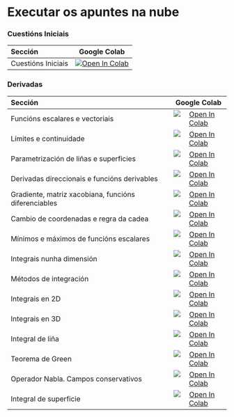 # Executar os apuntes na nube

### Cuestións Iniciais
| Sección | Google Colab  |                    
| :--  | :--: |
| Cuestións Iniciais  | [![Open In Colab](https://colab.research.google.com/assets/colab-badge.svg)](https://colab.research.google.com/github/xabiercidvidal/USC-MMIII/blob/main/notebooks/tderivadas_introducion.ipynb) |

### Derivadas
| Sección | Google Colab  |                    
| :--  | :--: |
| Funcións escalares e vectoriais | [![Open In Colab](https://colab.research.google.com/assets/colab-badge.svg)](https://colab.research.google.com/github/xabiercidvidal/USC-MMIII/blob/main/notebooks/tderivadas_funcion_escalar_vectorial.ipynb) |
| Límites e continuidade | [![Open In Colab](https://colab.research.google.com/assets/colab-badge.svg)](https://colab.research.google.com/github/xabiercidvidal/USC-MMIII/blob/main/notebooks/tderivadas_limites_continuidade.ipynb) |
| Parametrización de liñas e superficies | [![Open In Colab](https://colab.research.google.com/assets/colab-badge.svg)](https://colab.research.google.com/github/xabiercidvidal/USC-MMIII/blob/main/notebooks/tderivadas_parametrizacion_linhas_superficies.ipynb) |
| Derivadas direccionais e funcións derivables | [![Open In Colab](https://colab.research.google.com/assets/colab-badge.svg)](https://colab.research.google.com/github/xabiercidvidal/USC-MMIII/blob/main/notebooks/tderivadas_direccional_diferencial.ipynb) |
| Gradiente, matriz xacobiana, funcións diferenciables | [![Open In Colab](https://colab.research.google.com/assets/colab-badge.svg)](notebooks/tderivadas_gradiante_xacobiana.ipynb) |
| Cambio de coordenadas e regra da cadea | [![Open In Colab](https://colab.research.google.com/assets/colab-badge.svg)](https://colab.research.google.com/github/xabiercidvidal/USC-MMIII/blob/main/notebooks/tderivadas_coordenadas_cadea.ipynb) |
| Mínimos e máximos de funcións escalares | [![Open In Colab](https://colab.research.google.com/assets/colab-badge.svg)](https://colab.research.google.com/github/xabiercidvidal/USC-MMIII/blob/main/notebooks/tderivadas_min_max.ipynb) |
| Integrais nunha dimensión | [![Open In Colab](https://colab.research.google.com/assets/colab-badge.svg)](https://colab.research.google.com/github/xabiercidvidal/USC-MMIII/blob/main/notebooks/tintegral_1d.ipynb) |
| Métodos de integración | [![Open In Colab](https://colab.research.google.com/assets/colab-badge.svg)](https://colab.research.google.com/github/xabiercidvidal/USC-MMIII/blob/main/notebooks/tintegral_metodos.ipynb) |
| Integrais en 2D | [![Open In Colab](https://colab.research.google.com/assets/colab-badge.svg)](https://colab.research.google.com/github/xabiercidvidal/USC-MMIII/blob/main/notebooks/tintegral_2d.ipynb) |
| Integrais en 3D | [![Open In Colab](https://colab.research.google.com/assets/colab-badge.svg)](https://colab.research.google.com/github/xabiercidvidal/USC-MMIII/blob/main/notebooks/tintegral_3d.ipynb) |
| Integral de liña | [![Open In Colab](https://colab.research.google.com/assets/colab-badge.svg)](https://colab.research.google.com/github/xabiercidvidal/USC-MMIII/blob/main/notebooks/tcalvec_integral_linha.ipynb) |
| Teorema de Green | [![Open In Colab](https://colab.research.google.com/assets/colab-badge.svg)](https://colab.research.google.com/github/xabiercidvidal/USC-MMIII/blob/main/notebooks/tcalvec_green.ipynb) |
| Operador Nabla. Campos conservativos| [![Open In Colab](https://colab.research.google.com/assets/colab-badge.svg)](https://colab.research.google.com/github/xabiercidvidal/USC-MMIII/blob/main/notebooks/tcalvec_rotdiv_conservativos.ipynb) |
| Integral de superficie| [![Open In Colab](https://colab.research.google.com/assets/colab-badge.svg)](https://colab.research.google.com/github/xabiercidvidal/USC-MMIII/blob/main/notebooks/tcalvec_integral_superficie.ipynb) |
